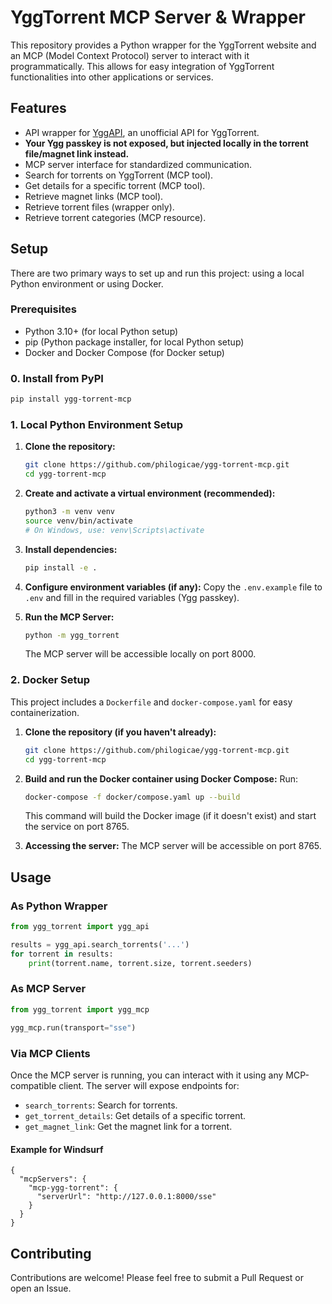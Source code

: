 # YggTorrent MCP Server & Wrapper

This repository provides a Python wrapper for the YggTorrent website and an MCP (Model Context Protocol) server to interact with it programmatically. This allows for easy integration of YggTorrent functionalities into other applications or services.


## Features

-   API wrapper for [YggAPI](https://yggapi.eu/), an unofficial API for YggTorrent.
-   **Your Ygg passkey is not exposed, but injected locally in the torrent file/magnet link instead.**
-   MCP server interface for standardized communication.
-   Search for torrents on YggTorrent (MCP tool).
-   Get details for a specific torrent (MCP tool).
-   Retrieve magnet links (MCP tool).
-   Retrieve torrent files (wrapper only).
-   Retrieve torrent categories (MCP resource).

## Setup

There are two primary ways to set up and run this project: using a local Python environment or using Docker.

### Prerequisites

-   Python 3.10+ (for local Python setup)
-   pip (Python package installer, for local Python setup)
-   Docker and Docker Compose (for Docker setup)

### 0. Install from PyPI

```bash
pip install ygg-torrent-mcp
```

### 1. Local Python Environment Setup

1.  **Clone the repository:**
    ```bash
    git clone https://github.com/philogicae/ygg-torrent-mcp.git
    cd ygg-torrent-mcp
    ```

2.  **Create and activate a virtual environment (recommended):**
    ```bash
    python3 -m venv venv
    source venv/bin/activate
    # On Windows, use: venv\Scripts\activate
    ```

3.  **Install dependencies:**
    ```bash
    pip install -e .
    ```

4.  **Configure environment variables (if any):**
    Copy the `.env.example` file to `.env` and fill in the required variables (Ygg passkey).

5.  **Run the MCP Server:**
    ```bash
    python -m ygg_torrent
    ```
    The MCP server will be accessible locally on port 8000.

### 2. Docker Setup

This project includes a `Dockerfile` and `docker-compose.yaml` for easy containerization.

1.  **Clone the repository (if you haven't already):**
    ```bash
    git clone https://github.com/philogicae/ygg-torrent-mcp.git
    cd ygg-torrent-mcp
    ```

2.  **Build and run the Docker container using Docker Compose:**
    Run:
    ```bash
    docker-compose -f docker/compose.yaml up --build
    ```
    This command will build the Docker image (if it doesn't exist) and start the service on port 8765.

3.  **Accessing the server:**
    The MCP server will be accessible on port 8765.

## Usage

### As Python Wrapper

```python
from ygg_torrent import ygg_api

results = ygg_api.search_torrents('...')
for torrent in results:
    print(torrent.name, torrent.size, torrent.seeders)
```

### As MCP Server

```python
from ygg_torrent import ygg_mcp

ygg_mcp.run(transport="sse")
```

### Via MCP Clients

Once the MCP server is running, you can interact with it using any MCP-compatible client. The server will expose endpoints for:

-   `search_torrents`: Search for torrents.
-   `get_torrent_details`: Get details of a specific torrent.
-   `get_magnet_link`: Get the magnet link for a torrent.

#### Example for Windsurf

```
{
  "mcpServers": {
    "mcp-ygg-torrent": {
      "serverUrl": "http://127.0.0.1:8000/sse"
    }
  }
}

```

## Contributing

Contributions are welcome! Please feel free to submit a Pull Request or open an Issue.